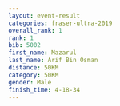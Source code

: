 ```yaml
---
layout: event-result 
categories: fraser-ultra-2019 
overall_rank: 1
rank: 1
bib: 5002
first_name: Mazarul
last_name: Arif Bin Osman
distance: 50KM
category: 50KM
gender: Male
finish_time: 4-18-34
---
```


